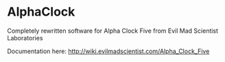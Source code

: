 # AlphaClock

Completely rewritten software for Alpha Clock Five from Evil Mad Scientist Laboratories

Documentation here: http://wiki.evilmadscientist.com/Alpha_Clock_Five